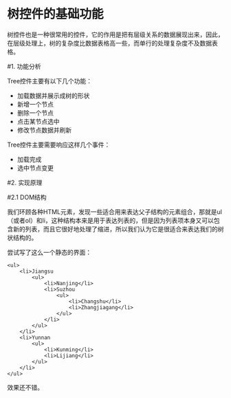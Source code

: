 树控件的基础功能
====

树控件也是一种很常用的控件，它的作用是把有层级关系的数据展现出来，因此，在层级处理上，树的复杂度比数据表格高一些，而单行的处理复杂度不及数据表格。

#1. 功能分析

Tree控件主要有以下几个功能：
- 加载数据并展示成树的形状
- 新增一个节点
- 删除一个节点
- 点击某节点选中
- 修改节点数据并刷新

Tree控件主要需要响应这样几个事件：
- 加载完成
- 选中节点变更

#2. 实现原理

#2.1 DOM结构

我们环顾各种HTML元素，发现一些适合用来表达父子结构的元素组合，那就是ul（或者ol）和li，这种结构本来是用于表达列表的，但是因为列表项本身又可以包含新的列表，而且它很好地处理了缩进，所以我们认为它是很适合来表达我们的树状结构的。

尝试写了这么一个静态的界面：

	<ul>
		<li>Jiangsu
			<ul>
				<li>Nanjing</li>
				<li>Suzhou
					<ul>
						<li>Changshu</li>
						<li>Zhangjiagang</li>
					</ul>
				</li>
			</ul>
		</li>
		<li>Yunnan
			<ul>
				<li>Kunming</li>
				<li>Lijiang</li>
			</ul>
		</li>
	</ul>

效果还不错。